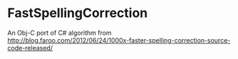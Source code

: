 FastSpellingCorrection
======================

An Obj-C port of C# algorithm from http://blog.faroo.com/2012/06/24/1000x-faster-spelling-correction-source-code-released/
